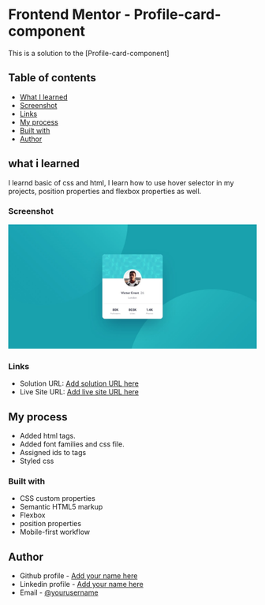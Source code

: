 # Frontend Mentor - Profile-card-component

This is a solution to the [Profile-card-component]

## Table of contents

  - [What I learned](#what-i-learned)
  - [Screenshot](#screenshot)
  - [Links](#links)
  - [My process](#my-process)
  - [Built with](#built-with)
  - [Author](#author)



## what i learned
I learnd basic of css and html, I learn how to use hover selector in my projects, position properties and flexbox properties as well.

### Screenshot
![](/design/desktop-design.jpg)

### Links

- Solution URL: [Add solution URL here](https://github.com/DavitDvalashvili/Profile-card-component)
- Live Site URL: [Add live site URL here](https://davitdvalashvili.github.io/Profile-card-component/)

## My process
- Added html tags.
- Added font families and css file.
- Assigned ids to tags
- Styled css

### Built with

- CSS custom properties
- Semantic HTML5 markup
- Flexbox
- position properties
- Mobile-first workflow


## Author

- Github profile - [Add your name here](https://github.com/DavitDvalashvili)
- Linkedin profile - [Add your name here](https://www.linkedin.com/in/davit-dvalashvili-0421b6253)
- Email - [@yourusername](davitdvalashvili1996@gmail.com)

